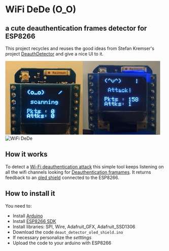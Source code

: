 # WiFi DeDe (O_O)
## a cute deauthentication frames detector for ESP8266

This project recycles and reuses the good ideas from Stefan Kremser's project [DeauthDetector](https://github.com/spacehuhn/DeauthDetector) and give a nice UI to it.

<img width="488" alt="WiFi DeDe" src="images/img1.jpg"> <img width="200" alt="WiFi DeDe" src="images/img2.jpg">

## How it works

To detect a [Wi-Fi deauthentication attack](https://en.wikipedia.org/wiki/Wi-Fi_deauthentication_attack) this simple tool keeps listening on all the wifi channels looking for [Deauthentication framames](https://mrncciew.com/2014/10/11/802-11-mgmt-deauth-disassociation-frames/). It returns feedback to an [oled shield](https://wiki.wemos.cc/products:d1_mini_shields:oled_shield) connected to the ESP8266.

## How to install it

You need to:
- Install [Arduino]()
- Install [ESP8266 SDK]()
- Install libraries: SPI, Wire, Adafruit_GFX, Adafruit_SSD1306
- Download the code `deaut_detector_oled_shield.ino`
- If necessary personalize the _setttings_
- Upload the code to your arduino with ESP8266

